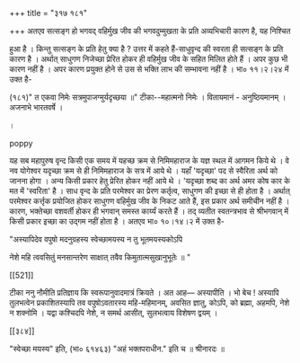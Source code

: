 +++
title = "३१७ १८१"

+++
अतएव सत्सङ्ग हो भगवद् वहिर्मुख जीव की भगवदुम्मुखता के प्रति अव्यभिचारी कारण है, यह निश्चित 

हुआ है । किन्तु सत्सङ्ग के प्रति हेतु क्या है ? उत्तर में कहते हैं-साधुवृन्द की स्वरता ही सत्सङ्ग के प्रति कारण है । अर्थात् साधुगण निजेच्छा प्रेरित होकर ही वहिर्मुख जीव के सहित मिलित होते हैं । अपर कुछ भी कारण नहीं है । अपर कारण प्रयुक्त होने से उस से भक्ति लाभ की सम्भावना नहीं है । भा० ११।२।२४ में उक्त है- 

(१८१)" त एकवा निमेः सत्रमुपाजग्मुर्यदृच्छया ॥" टीका--महात्मनो निमेः । वितायमानं - अनुष्ठियमानम् । अजनाभे भारतवर्षे । 

। 

poppy 

यह सब महापुरुष वृन्द किसी एक समय में यहच्छ क्रम से निमिमहाराज के यज्ञ स्थल में आगमन किये थे । वे नव योगेश्वर यदृच्छा क्रम से ही निमिमहाराज के सत्र में आये थे । यहाँ 'यदृच्छा' पद से स्वैरिता अर्थ को जानना होगा । अन्य किसी प्रकार हेतु प्रेरित होकर नहीं आये थे । 'यदृच्छा शब्द का अर्थ अमर कोष कार के मत में 'स्वरिता' है । साध वृन्द के प्रति परमेश्वर का प्रेरण कर्तृत्व, साधुगण की इच्छा से ही होता है । अर्थात् परमेश्वर कर्त्तृक प्रयोजित होकर साधुगण वहिर्मुख जीव के निकट आते हैं, इस प्रकार अर्थ समीचीन नहीं है । कारण, भक्तेच्छा वशवर्ती होकर ही भगवान् समस्त कार्य्यं करते हैं । तद् व्यतीत स्वतन्त्रभाव से श्रीभगवान् में किसी प्रकार इच्छा का उद्गम नहीं होता है । अतएव भा० १०।१४।२ में उक्त है- 

"अस्यापिदेव वपुषो मदनुग्रहस्य स्वेच्छामयस्य न तु भूतमयस्यकोऽपि 

नेशे महि त्ववसितुं मनसान्तरेण साक्षात् तवैव किमुतात्मसुखानुभूतेः ॥ " 

[[521]]

टीका ननु नौमीति प्रतिज्ञाय कि स्वरूपानुवादमात्रं क्रियते । अत आह— अस्यापीति । भो बेच ! अस्यापि तुलभत्वेन प्रकाशितस्यापि तव वपुषोऽवतारस्य महि-महिमानम्, अवसित ज्ञातु, कोऽपि, को ब्रह्मा, अहमपि, नेशे न शक्नोमि । यद्वा कश्चिदपि नेशे, न समर्थ आसीत्, सुलभत्वाय विशेषण द्वयम् । 

[[३८४]] 

"स्वेच्छा मयस्य" इति, (भा० ६१४६३) "अहं भक्तपराधीन." इति च ॥ श्रीनारदः ॥ 
